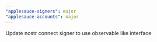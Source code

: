 ```yaml
---
"applesauce-signers": major
"applesauce-accounts": major
---
```


Update nostr connect signer to use observable like interface
